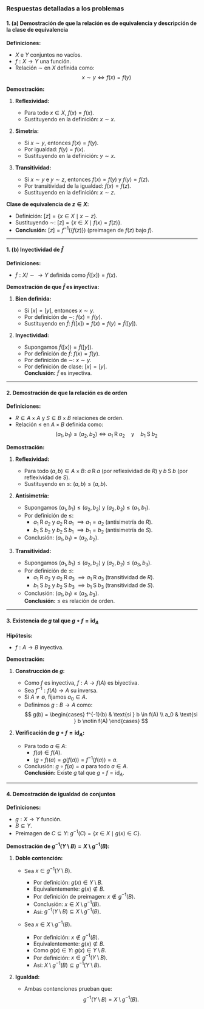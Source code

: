 ### Respuestas detalladas a los problemas

#### **1. (a) Demostración de que la relación es de equivalencia y descripción de la clase de equivalencia**  
**Definiciones:**  
- $X$ e $Y$ conjuntos no vacíos.  
- $f: X \to Y$ una función.  
- Relación $\sim$ en $X$ definida como:  
  $$x \sim y \iff f(x) = f(y)$$  

**Demostración:**  
1. **Reflexividad:**  
   - Para todo $x \in X$, $f(x) = f(x)$.  
   - Sustituyendo en la definición: $x \sim x$.  

2. **Simetría:**  
   - Si $x \sim y$, entonces $f(x) = f(y)$.  
   - Por igualdad: $f(y) = f(x)$.  
   - Sustituyendo en la definición: $y \sim x$.  

3. **Transitividad:**  
   - Si $x \sim y$ e $y \sim z$, entonces $f(x) = f(y)$ y $f(y) = f(z)$.  
   - Por transitividad de la igualdad: $f(x) = f(z)$.  
   - Sustituyendo en la definición: $x \sim z$.  

**Clase de equivalencia de $z \in X$:**  
- Definición: $[z] = \{x \in X \mid x \sim z\}$.  
- Sustituyendo $\sim$: $[z] = \{x \in X \mid f(x) = f(z)\}$.  
- **Conclusión:** $[z] = f^{-1}(\{f(z)\})$ (preimagen de $f(z)$ bajo $f$).  

---

#### **1. (b) Inyectividad de $\tilde{f}$**  
**Definiciones:**  
- $\tilde{f}: X / \sim \to Y$ definida como $\tilde{f}([x]) = f(x)$.  

**Demostración de que $\tilde{f}$ es inyectiva:**  
1. **Bien definida:**  
   - Si $[x] = [y]$, entonces $x \sim y$.  
   - Por definición de $\sim$: $f(x) = f(y)$.  
   - Sustituyendo en $\tilde{f}$: $\tilde{f}([x]) = f(x) = f(y) = \tilde{f}([y])$.  

2. **Inyectividad:**  
   - Supongamos $\tilde{f}([x]) = \tilde{f}([y])$.  
   - Por definición de $\tilde{f}$: $f(x) = f(y)$.  
   - Por definición de $\sim$: $x \sim y$.  
   - Por definición de clase: $[x] = [y]$.  
**Conclusión:** $\tilde{f}$ es inyectiva.  

---

#### **2. Demostración de que la relación es de orden**  
**Definiciones:**  
- $R \subseteq A \times A$ y $S \subseteq B \times B$ relaciones de orden.  
- Relación $\leq$ en $A \times B$ definida como:  
  $$(a_1, b_1) \leq (a_2, b_2) \iff a_1 \mathbin{R} a_2 \quad \text{y} \quad b_1 \mathbin{S} b_2$$  

**Demostración:**  
1. **Reflexividad:**  
   - Para todo $(a,b) \in A \times B$: $a \mathbin{R} a$ (por reflexividad de $R$) y $b \mathbin{S} b$ (por reflexividad de $S$).  
   - Sustituyendo en $\leq$: $(a,b) \leq (a,b)$.  

2. **Antisimetría:**  
   - Supongamos $(a_1,b_1) \leq (a_2,b_2)$ y $(a_2,b_2) \leq (a_1,b_1)$.  
   - Por definición de $\leq$:  
     - $a_1 \mathbin{R} a_2$ y $a_2 \mathbin{R} a_1$ $\implies a_1 = a_2$ (antisimetría de $R$).  
     - $b_1 \mathbin{S} b_2$ y $b_2 \mathbin{S} b_1$ $\implies b_1 = b_2$ (antisimetría de $S$).  
   - Conclusión: $(a_1,b_1) = (a_2,b_2)$.  

3. **Transitividad:**  
   - Supongamos $(a_1,b_1) \leq (a_2,b_2)$ y $(a_2,b_2) \leq (a_3,b_3)$.  
   - Por definición de $\leq$:  
     - $a_1 \mathbin{R} a_2$ y $a_2 \mathbin{R} a_3$ $\implies a_1 \mathbin{R} a_3$ (transitividad de $R$).  
     - $b_1 \mathbin{S} b_2$ y $b_2 \mathbin{S} b_3$ $\implies b_1 \mathbin{S} b_3$ (transitividad de $S$).  
   - Conclusión: $(a_1,b_1) \leq (a_3,b_3)$.  
**Conclusión:** $\leq$ es relación de orden.  

---

#### **3. Existencia de $g$ tal que $g \circ f = \text{id}_A$**  
**Hipótesis:**  
- $f: A \to B$ inyectiva.  

**Demostración:**  
1. **Construcción de $g$:**  
   - Como $f$ es inyectiva, $f: A \to f(A)$ es biyectiva.  
   - Sea $f^{-1}: f(A) \to A$ su inversa.  
   - Si $A \neq \emptyset$, fijamos $a_0 \in A$.  
   - Definimos $g: B \to A$ como:  
     $$
     g(b) = 
     \begin{cases} 
     f^{-1}(b) & \text{si } b \in f(A) \\
     a_0 & \text{si } b \notin f(A)
     \end{cases}
     $$  

2. **Verificación de $g \circ f = \text{id}_A$:**  
   - Para todo $a \in A$:  
     - $f(a) \in f(A)$.  
     - $(g \circ f)(a) = g(f(a)) = f^{-1}(f(a)) = a$.  
   - Conclusión: $g \circ f(a) = a$ para todo $a \in A$.  
**Conclusión:** Existe $g$ tal que $g \circ f = \text{id}_A$.  

---

#### **4. Demostración de igualdad de conjuntos**  
**Definiciones:**  
- $g: X \to Y$ función.  
- $B \subseteq Y$.  
- Preimagen de $C \subseteq Y$: $g^{-1}(C) = \{x \in X \mid g(x) \in C\}$.  

**Demostración de $g^{-1}(Y \setminus B) = X \setminus g^{-1}(B)$:**  
1. **Doble contención:**  
   - Sea $x \in g^{-1}(Y \setminus B)$.  
     - Por definición: $g(x) \in Y \setminus B$.  
     - Equivalentemente: $g(x) \notin B$.  
     - Por definición de preimagen: $x \notin g^{-1}(B)$.  
     - Conclusión: $x \in X \setminus g^{-1}(B)$.  
     - Así: $g^{-1}(Y \setminus B) \subseteq X \setminus g^{-1}(B)$.  

   - Sea $x \in X \setminus g^{-1}(B)$.  
     - Por definición: $x \notin g^{-1}(B)$.  
     - Equivalentemente: $g(x) \notin B$.  
     - Como $g(x) \in Y$: $g(x) \in Y \setminus B$.  
     - Por definición: $x \in g^{-1}(Y \setminus B)$.  
     - Así: $X \setminus g^{-1}(B) \subseteq g^{-1}(Y \setminus B)$.  

2. **Igualdad:**  
   - Ambas contenciones prueban que:  
     $$g^{-1}(Y \setminus B) = X \setminus g^{-1}(B).$$